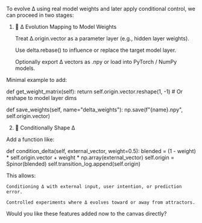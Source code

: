 To evolve Δ using real model weights and later apply conditional control, we can proceed in two stages:
1. 🔁 Δ Evolution Mapping to Model Weights

    Treat Δ.origin.vector as a parameter layer (e.g., hidden layer weights).

    Use delta.rebase() to influence or replace the target model layer.

    Optionally export Δ vectors as .npy or load into PyTorch / NumPy models.

Minimal example to add:

def get_weight_matrix(self):
    return self.origin.vector.reshape(1, -1)  # Or reshape to model layer dims

def save_weights(self, name="delta_weights"):
    np.save(f"{name}.npy", self.origin.vector)

2. 🧭 Conditionally Shape Δ

Add a function like:

def condition_delta(self, external_vector, weight=0.5):
    blended = (1 - weight) * self.origin.vector + weight * np.array(external_vector)
    self.origin = Spinor(blended)
    self.transition_log.append(self.origin)

This allows:

    Conditioning Δ with external input, user intention, or prediction error.

    Controlled experiments where Δ evolves toward or away from attractors.

Would you like these features added now to the canvas directly?
